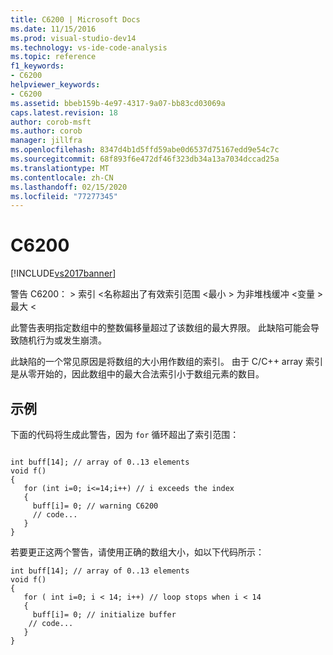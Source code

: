 ```yaml
---
title: C6200 | Microsoft Docs
ms.date: 11/15/2016
ms.prod: visual-studio-dev14
ms.technology: vs-ide-code-analysis
ms.topic: reference
f1_keywords:
- C6200
helpviewer_keywords:
- C6200
ms.assetid: bbeb159b-4e97-4317-9a07-bb83cd03069a
caps.latest.revision: 18
author: corob-msft
ms.author: corob
manager: jillfra
ms.openlocfilehash: 8347d4b1d5ffd59abe0d6537d75167edd9e54c7c
ms.sourcegitcommit: 68f893f6e472df46f323db34a13a7034dccad25a
ms.translationtype: MT
ms.contentlocale: zh-CN
ms.lasthandoff: 02/15/2020
ms.locfileid: "77277345"
---
```

# <a name="c6200"></a>C6200
[!INCLUDE[vs2017banner](../includes/vs2017banner.md)]

警告 C6200： > 索引 \<名称超出了有效索引范围 \<最小 > 为非堆栈缓冲 \<变量 > 最大 \<  
  
 此警告表明指定数组中的整数偏移量超过了该数组的最大界限。 此缺陷可能会导致随机行为或发生崩溃。  
  
 此缺陷的一个常见原因是将数组的大小用作数组的索引。 由于 C/C++ array 索引是从零开始的，因此数组中的最大合法索引小于数组元素的数目。  
  
## <a name="example"></a>示例  
 下面的代码将生成此警告，因为 `for` 循环超出了索引范围：  
  
```  
  
int buff[14]; // array of 0..13 elements  
void f()  
{  
   for (int i=0; i<=14;i++) // i exceeds the index  
   {  
     buff[i]= 0; // warning C6200   
     // code...  
   }  
}  
```  
  
 若要更正这两个警告，请使用正确的数组大小，如以下代码所示：  
  
```  
int buff[14]; // array of 0..13 elements  
void f()  
{  
   for ( int i=0; i < 14; i++) // loop stops when i < 14   
   {  
     buff[i]= 0; // initialize buffer  
    // code...  
   }  
}  
```

